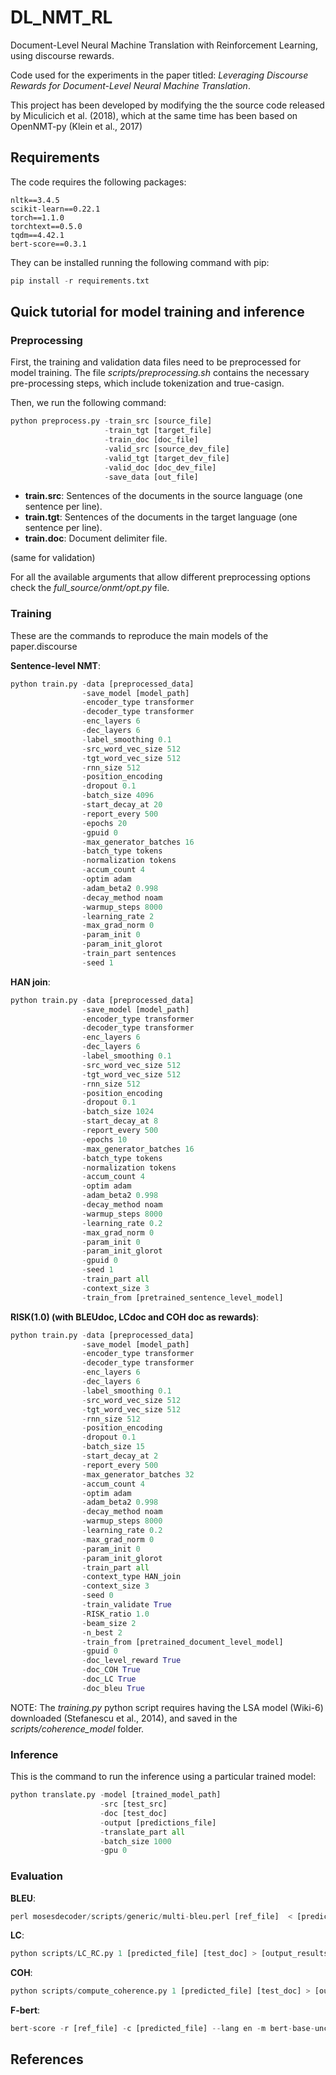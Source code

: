 # DL_NMT_RL
Document-Level Neural Machine Translation with Reinforcement Learning, using discourse rewards.

Code used for the experiments in the paper titled: _Leveraging Discourse Rewards for Document-Level
Neural Machine Translation_.

This project has been developed by modifying the the source code released by Miculicich et al. (2018), which at the
same time has been based on OpenNMT-py (Klein et al., 2017)

## Requirements

The code requires the following packages:


```
nltk==3.4.5
scikit-learn==0.22.1
torch==1.1.0
torchtext==0.5.0
tqdm==4.42.1
bert-score==0.3.1
```

They can be installed running the following command with pip:

```python
pip install -r requirements.txt
```

## Quick tutorial for model training and inference

### Preprocessing

First, the training and validation data files need to be preprocessed for model training.
The file *scripts/preprocessing.sh* contains the necessary pre-processing steps, which include
tokenization and true-casign.

Then, we run the following command:

```python
python preprocess.py -train_src [source_file]
                     -train_tgt [target_file]
                     -train_doc [doc_file]
                     -valid_src [source_dev_file]
                     -valid_tgt [target_dev_file]
                     -valid_doc [doc_dev_file]
                     -save_data [out_file]
```

- **train.src**: Sentences of the documents in the source language (one sentence per line).
- **train.tgt**: Sentences of the documents in the target language (one sentence per line).
- **train.doc**: Document delimiter file.

(same for validation)

For all the available arguments that allow different preprocessing options check the
*full_source/onmt/opt.py* file.

### Training

These are the commands to reproduce the main models of the paper.discourse

**Sentence-level NMT**:

```python
python train.py -data [preprocessed_data]
                -save_model [model_path]
                -encoder_type transformer
                -decoder_type transformer
                -enc_layers 6
                -dec_layers 6
                -label_smoothing 0.1
                -src_word_vec_size 512
                -tgt_word_vec_size 512
                -rnn_size 512
                -position_encoding
                -dropout 0.1
                -batch_size 4096
                -start_decay_at 20
                -report_every 500
                -epochs 20
                -gpuid 0
                -max_generator_batches 16
                -batch_type tokens
                -normalization tokens
                -accum_count 4
                -optim adam
                -adam_beta2 0.998
                -decay_method noam
                -warmup_steps 8000
                -learning_rate 2
                -max_grad_norm 0
                -param_init 0
                -param_init_glorot
                -train_part sentences
                -seed 1
```

**HAN join**:

```python
python train.py -data [preprocessed_data]
                -save_model [model_path]
                -encoder_type transformer
                -decoder_type transformer
                -enc_layers 6
                -dec_layers 6
                -label_smoothing 0.1
                -src_word_vec_size 512
                -tgt_word_vec_size 512
                -rnn_size 512
                -position_encoding
                -dropout 0.1
                -batch_size 1024
                -start_decay_at 8
                -report_every 500
                -epochs 10
                -max_generator_batches 16
                -batch_type tokens
                -normalization tokens
                -accum_count 4
                -optim adam
                -adam_beta2 0.998
                -decay_method noam
                -warmup_steps 8000
                -learning_rate 0.2
                -max_grad_norm 0
                -param_init 0
                -param_init_glorot
                -gpuid 0
                -seed 1
                -train_part all
                -context_size 3
                -train_from [pretrained_sentence_level_model]
```

**RISK(1.0) (with BLEUdoc, LCdoc and COH doc as rewards)**:

```python
python train.py -data [preprocessed_data]
                -save_model [model_path]
                -encoder_type transformer
                -decoder_type transformer
                -enc_layers 6
                -dec_layers 6
                -label_smoothing 0.1
                -src_word_vec_size 512
                -tgt_word_vec_size 512
                -rnn_size 512
                -position_encoding
                -dropout 0.1
                -batch_size 15
                -start_decay_at 2
                -report_every 500
                -max_generator_batches 32
                -accum_count 4
                -optim adam
                -adam_beta2 0.998
                -decay_method noam
                -warmup_steps 8000
                -learning_rate 0.2
                -max_grad_norm 0
                -param_init 0
                -param_init_glorot
                -train_part all
                -context_type HAN_join
                -context_size 3
                -seed 0
                -train_validate True
                -RISK_ratio 1.0
                -beam_size 2
                -n_best 2
                -train_from [pretrained_document_level_model]
                -gpuid 0
                -doc_level_reward True
                -doc_COH True
                -doc_LC True
                -doc_bleu True
```

NOTE: The *training.py* python script requires having the LSA model (Wiki-6) downloaded
(Stefanescu et al., 2014), and saved in the *scripts/coherence_model* folder.

### Inference

This is the command to run the inference using a particular trained model:

```python
python translate.py -model [trained_model_path]
                    -src [test_src]
                    -doc [test_doc]
                    -output [predictions_file]
                    -translate_part all
                    -batch_size 1000
                    -gpu 0

```

### Evaluation

**BLEU**:

```python
perl mosesdecoder/scripts/generic/multi-bleu.perl [ref_file]  < [predictions_file] > [output_results_file]
```

**LC**:

```python
python scripts/LC_RC.py 1 [predicted_file] [test_doc] > [output_results]
```

**COH**:

```python
python scripts/compute_coherence.py 1 [predicted_file] [test_doc] > [output_results]
```

**F-bert**:

```python
bert-score -r [ref_file] -c [predicted_file] --lang en -m bert-base-uncased -v > [output_results_file]
```

## References